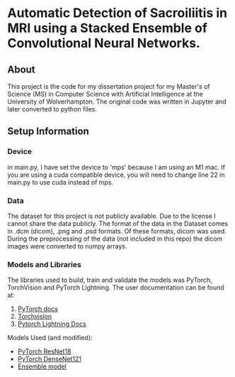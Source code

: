 # Automatic Detection of Sacroiliitis in MRI using a Stacked Ensemble of Convolutional Neural Networks.

## About
This project is the code for my dissertation project for my Master's of Science (MS) in Computer Science with Artificial Intelligence at the University of Wolverhampton.
The original code was written in Jupyter and later converted to python files.

## Setup Information
### Device
in main.py, I have set the device to 'mps' because I am using an M1 mac.
If you are using a cuda compatible device, you will need to change line 22 in main.py to use cuda instead of mps.

### Data
The dataset for this project is not publicly available. Due to the license I cannot share the data publicly.
The format of the data in the Dataset comes in .dcm (dicom), .png and .psd formats. Of these formats, dicom was used.
During the preprocessing of the data (not included in this repo) the dicom images were converted to numpy arrays.

### Models and Libraries
The libraries used to build, train and validate the models was PyTorch, TorchVision and PyTorch Lightning.
The user documentation can be found at:
<ol>
<li><a href="https://pytorch.org/docs/stable/index.html" target="_blank">PyTorch docs</a></li>
<li><a href="https://pytorch.org/vision/stable/index.html" target="_blank">Torchvision</a> </li>
<li><a href="https://pytorch-lightning.readthedocs.io/en/1.3.8/" target="_blank">Pytorch Lightning Docs</a> </li>
</ol>

Models Used (and modified):
<ul>
<li><a href="https://pytorch.org/vision/stable/models/generated/torchvision.models.resnet18.html?highlight=resnet18#torchvision.models.resnet18" target="_blank">PyTorch ResNet18</a> </li>
<li><a href="https://pytorch.org/vision/stable/models/generated/torchvision.models.densenet121.html#torchvision.models.densenet121" target="_blank">PyTorch DenseNet121</a> </li>
<li><a href="SIJEnsemble.py">Ensemble model</a> </li>
</ul>

